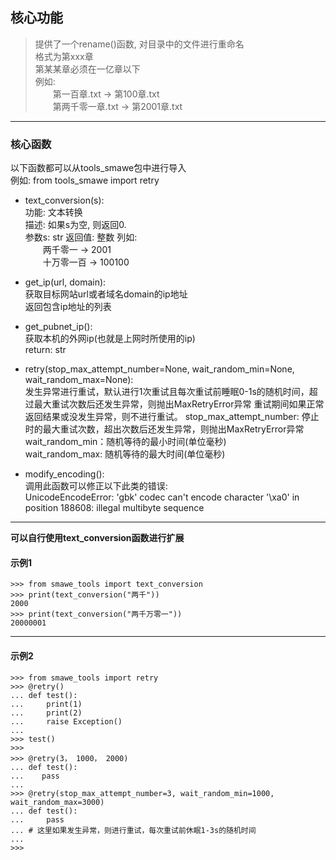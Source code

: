 ## 核心功能

> 提供了一个rename()函数, 对目录中的文件进行重命名  
格式为第xxx章  
第某某章必须在一亿章以下  
例如:  
    &ensp;&ensp;&ensp;&ensp;第一百章.txt -> 第100章.txt   
    &ensp;&ensp;&ensp;&ensp;第两千零一章.txt -> 第2001章.txt

---

### **核心函数**
以下函数都可以从tools_smawe包中进行导入  
例如: from tools_smawe import retry  
- text_conversion(s):  
    功能: 文本转换  
    描述: 如果s为空, 则返回0.  
    参数s: str
    返回值: 整数
    列如:  
        &ensp;&ensp;&ensp;&ensp;两千零一 -> 2001  
        &ensp;&ensp;&ensp;&ensp;十万零一百 -> 100100


- get_ip(url, domain):  
    获取目标网站url或者域名domain的ip地址  
    返回包含ip地址的列表


- get_pubnet_ip():  
    获取本机的外网ip(也就是上网时所使用的ip)  
    return: str


- retry(stop_max_attempt_number=None, wait_random_min=None, wait_random_max=None):  
    发生异常进行重试，默认进行1次重试且每次重试前睡眠0-1s的随机时间，超过最大重试次数后还发生异常，则抛出MaxRetryError异常 
    重试期间如果正常返回结果或没发生异常，则不进行重试。
    stop_max_attempt_number: 停止时的最大重试次数，超出次数后还发生异常，则抛出MaxRetryError异常  
    wait_random_min：随机等待的最小时间(单位毫秒)  
    wait_random_max: 随机等待的最大时间(单位毫秒) 


- modify_encoding():  
    调用此函数可以修正以下此类的错误:  
    UnicodeEncodeError: 'gbk' codec can't encode character '\xa0' in position 188608: illegal multibyte sequence
---

**可以自行使用text_conversion函数进行扩展**

#### 示例1

    >>> from smawe_tools import text_conversion
    >>> print(text_conversion("两千"))
    2000
    >>> print(text_conversion("两千万零一"))
    20000001

---

#### 示例2

    >>> from smawe_tools import retry
    >>> @retry()
    ... def test():
    ...     print(1)
    ...     print(2)
    ...     raise Exception()
    ...
    >>> test()
    >>>
    >>> @retry(3， 1000， 2000)
    ... def test():
    ...    pass
    ...
    >>> @retry(stop_max_attempt_number=3, wait_random_min=1000, wait_random_max=3000)
    ... def test():
    ...     pass
    ... # 这里如果发生异常，则进行重试，每次重试前休眠1-3s的随机时间
    ...
    >>> 
    